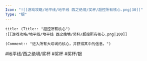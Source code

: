 ```yaml
---
Icon: "![[游戏攻略/地平线/地平线 西之绝境/奖杯/超控所有核心.png|30]]"
Type: "银"
---
```

```ad-common-silver-trophy
title: (Title:: "超控所有核心")
![[游戏攻略/地平线/地平线 西之绝境/奖杯/超控所有核心.png|100]]

(Comment:: "进入所有大坩埚的核心，并获得其中的信息。")
```

#地平线/西之绝境/奖杯 #奖杯 #奖杯/银
